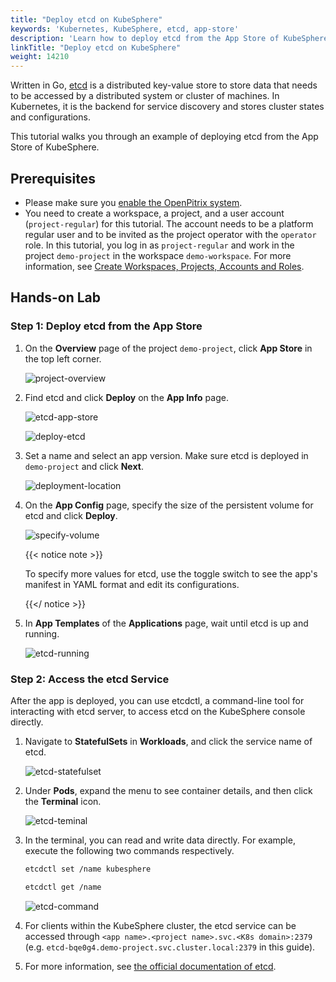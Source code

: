```yaml
---
title: "Deploy etcd on KubeSphere"
keywords: 'Kubernetes, KubeSphere, etcd, app-store'
description: 'Learn how to deploy etcd from the App Store of KubeSphere and access its service.'
linkTitle: "Deploy etcd on KubeSphere"
weight: 14210
---
```


Written in Go, [etcd](https://etcd.io/) is a distributed key-value store to store data that needs to be accessed by a distributed system or cluster of machines. In Kubernetes, it is the backend for service discovery and stores cluster states and configurations.

This tutorial walks you through an example of deploying etcd from the App Store of KubeSphere.

## Prerequisites

- Please make sure you [enable the OpenPitrix system](https://kubesphere.io/docs/pluggable-components/app-store/).
- You need to create a workspace, a project, and a user account (`project-regular`) for this tutorial. The account needs to be a platform regular user and to be invited as the project operator with the `operator` role. In this tutorial, you log in as `project-regular` and work in the project `demo-project` in the workspace `demo-workspace`. For more information, see [Create Workspaces, Projects, Accounts and Roles](../../../quick-start/create-workspace-and-project/).

## Hands-on Lab

### Step 1: Deploy etcd from the App Store

1. On the **Overview** page of the project `demo-project`, click **App Store** in the top left corner.

   ![project-overview](/images/docs/appstore/built-in-apps/etcd-app/project-overview.jpg)

2. Find etcd and click **Deploy** on the **App Info** page.

   ![etcd-app-store](/images/docs/appstore/built-in-apps/etcd-app/etcd-app-store.jpg)

   ![deploy-etcd](/images/docs/appstore/built-in-apps/etcd-app/deploy-etcd.jpg)

3. Set a name and select an app version. Make sure etcd is deployed in `demo-project` and click **Next**.

   ![deployment-location](/images/docs/appstore/built-in-apps/etcd-app/deployment-location.jpg)

4. On the **App Config** page, specify the size of the persistent volume for etcd and click **Deploy**.

   ![specify-volume](/images/docs/appstore/built-in-apps/etcd-app/specify-volume.jpg)

   {{< notice note >}}

   To specify more values for etcd, use the toggle switch to see the app's manifest in YAML format and edit its configurations.

   {{</ notice >}} 

5. In **App Templates** of the **Applications** page, wait until etcd is up and running.

   ![etcd-running](/images/docs/appstore/built-in-apps/etcd-app/etcd-running.jpg)

### Step 2: Access the etcd Service

After the app is deployed, you can use etcdctl, a command-line tool for interacting with etcd server, to access etcd on the KubeSphere console directly.

1. Navigate to **StatefulSets** in **Workloads**, and click the service name of etcd.

   ![etcd-statefulset](/images/docs/appstore/built-in-apps/etcd-app/etcd-statefulset.jpg)

2. Under **Pods**, expand the menu to see container details, and then click the **Terminal** icon.

   ![etcd-teminal](/images/docs/appstore/built-in-apps/etcd-app/etcd-teminal.jpg)

3. In the terminal, you can read and write data directly. For example, execute the following two commands respectively.

   ```bash
   etcdctl set /name kubesphere
   ```

   ```bash
   etcdctl get /name
   ```

   ![etcd-command](/images/docs/appstore/built-in-apps/etcd-app/etcd-command.jpg)

4. For clients within the KubeSphere cluster, the etcd service can be accessed through `<app name>.<project name>.svc.<K8s domain>:2379` (e.g. `etcd-bqe0g4.demo-project.svc.cluster.local:2379` in this guide).

5. For more information, see [the official documentation of etcd](https://etcd.io/docs/v3.4.0/).